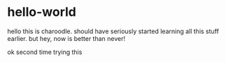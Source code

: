 # hello-world

hello this is charoodle.
should have seriously started learning all this stuff earlier.
but hey, now is better than never!

ok second time trying this
